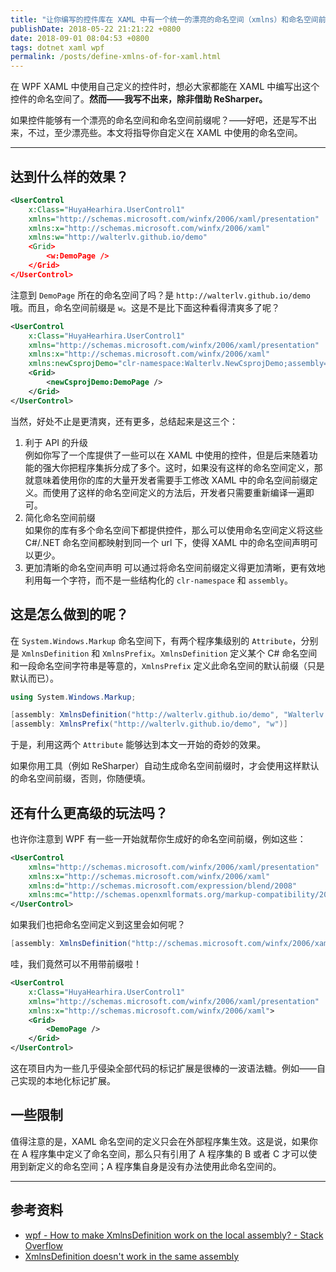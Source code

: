 ```yaml
---
title: "让你编写的控件库在 XAML 中有一个统一的漂亮的命名空间（xmlns）和命名空间前缀"
publishDate: 2018-05-22 21:21:22 +0800
date: 2018-09-01 08:04:53 +0800
tags: dotnet xaml wpf
permalink: /posts/define-xmlns-of-for-xaml.html
---
```


在 WPF XAML 中使用自己定义的控件时，想必大家都能在 XAML 中编写出这个控件的命名空间了。**然而——我写不出来，除非借助 ReSharper。**

如果控件能够有一个漂亮的命名空间和命名空间前缀呢？——好吧，还是写不出来，不过，至少漂亮些。本文将指导你自定义在 XAML 中使用的命名空间。

---

<div id="toc"></div>

## 达到什么样的效果？

```xml
<UserControl
    x:Class="HuyaHearhira.UserControl1"
    xmlns="http://schemas.microsoft.com/winfx/2006/xaml/presentation"
    xmlns:x="http://schemas.microsoft.com/winfx/2006/xaml"
    xmlns:w="http://walterlv.github.io/demo"
    <Grid>
        <w:DemoPage />
    </Grid>
</UserControl>
```

注意到 `DemoPage` 所在的命名空间了吗？是 `http://walterlv.github.io/demo` 哦。而且，命名空间前缀是 `w`。这是不是比下面这种看得清爽多了呢？

```xml
<UserControl
    x:Class="HuyaHearhira.UserControl1"
    xmlns="http://schemas.microsoft.com/winfx/2006/xaml/presentation"
    xmlns:x="http://schemas.microsoft.com/winfx/2006/xaml"
    xmlns:newCsprojDemo="clr-namespace:Walterlv.NewCsprojDemo;assembly=Walterlv.NewCsprojDemo">
    <Grid>
        <newCsprojDemo:DemoPage />
    </Grid>
</UserControl>
```

当然，好处不止是更清爽，还有更多，总结起来是这三个：

1. 利于 API 的升级  
    例如你写了一个库提供了一些可以在 XAML 中使用的控件，但是后来随着功能的强大你把程序集拆分成了多个。这时，如果没有这样的命名空间定义，那就意味着使用你的库的大量开发者需要手工修改 XAML 中的命名空间前缀定义。而使用了这样的命名空间定义的方法后，开发者只需要重新编译一遍即可。
1. 简化命名空间前缀  
    如果你的库有多个命名空间下都提供控件，那么可以使用命名空间定义将这些 C#/.NET 命名空间都映射到同一个 url 下，使得 XAML 中的命名空间声明可以更少。
1. 更加清晰的命名空间声明 
    可以通过将命名空间前缀定义得更加清晰，更有效地利用每一个字符，而不是一些结构化的 `clr-namespace` 和 `assembly`。

## 这是怎么做到的呢？

在 `System.Windows.Markup` 命名空间下，有两个程序集级别的 `Attribute`，分别是 `XmlnsDefinition` 和 `XmlnsPrefix`。`XmlnsDefinition` 定义某个 C# 命名空间和一段命名空间字符串是等意的，`XmlnsPrefix` 定义此命名空间的默认前缀（只是默认而已）。

```csharp
using System.Windows.Markup;

[assembly: XmlnsDefinition("http://walterlv.github.io/demo", "Walterlv.NewCsprojDemo")]
[assembly: XmlnsPrefix("http://walterlv.github.io/demo", "w")]
```

于是，利用这两个 `Attribute` 能够达到本文一开始的奇妙的效果。

如果你用工具（例如 ReSharper）自动生成命名空间前缀时，才会使用这样默认的命名空间前缀，否则，你随便填。

## 还有什么更高级的玩法吗？

也许你注意到 WPF 有一些一开始就帮你生成好的命名空间前缀，例如这些：

```xml
<UserControl
    xmlns="http://schemas.microsoft.com/winfx/2006/xaml/presentation"
    xmlns:x="http://schemas.microsoft.com/winfx/2006/xaml"
    xmlns:d="http://schemas.microsoft.com/expression/blend/2008"
    xmlns:mc="http://schemas.openxmlformats.org/markup-compatibility/2006">
</UserControl>
```

如果我们也把命名空间定义到这里会如何呢？

```csharp
[assembly: XmlnsDefinition("http://schemas.microsoft.com/winfx/2006/xaml/presentation", "Walterlv.NewCsprojDemo")]
```

哇，我们竟然可以不用带前缀啦！

```xml
<UserControl
    x:Class="HuyaHearhira.UserControl1"
    xmlns="http://schemas.microsoft.com/winfx/2006/xaml/presentation"
    xmlns:x="http://schemas.microsoft.com/winfx/2006/xaml">
    <Grid>
        <DemoPage />
    </Grid>
</UserControl>
```

这在项目内为一些几乎侵染全部代码的标记扩展是很棒的一波语法糖。例如——自己实现的本地化标记扩展。

## 一些限制

值得注意的是，XAML 命名空间的定义只会在外部程序集生效。这是说，如果你在 A 程序集中定义了命名空间，那么只有引用了 A 程序集的 B 或者 C 才可以使用到新定义的命名空间；A 程序集自身是没有办法使用此命名空间的。

---

## 参考资料

- [wpf - How to make XmlnsDefinition work on the local assembly? - Stack Overflow](https://stackoverflow.com/a/2778489/6233938)
- [XmlnsDefinition doesn't work in the same assembly](https://social.msdn.microsoft.com/Forums/vstudio/en-US/7e7a032a-dad3-4e02-9e5a-d73e346b75ed/xmlnsdefinition-doesnt-work-in-the-same-assembly)

